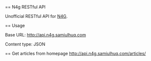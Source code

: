 == N4g RESTful API

Unofficial RESTful API for <a href="www.n4g.com">N4G</a>.

== Usage

Base URL: http://api.n4g.samiulhuq.com

Content type: JSON

== Get articles from homepage
http://api.n4g.samiulhuq.com/articles/


